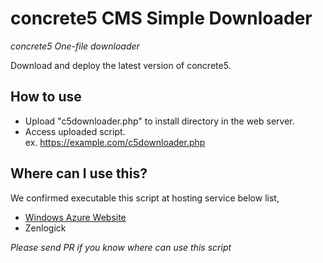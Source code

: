 # concrete5 CMS Simple Downloader

*concrete5 One-file downloader*

Download and deploy the latest version of concrete5.

## How to use
- Upload "c5downloader.php" to install directory in the web server.
- Access uploaded script.<br>
 ex.
 https://example.com/c5downloader.php

## Where can I use this?
We confirmed executable this script at hosting service below list,

* [Windows Azure Website](https://azure.microsoft.com/en-us/services/app-service/web/)
* Zenlogick

*Please send PR if you know where can use this script*
